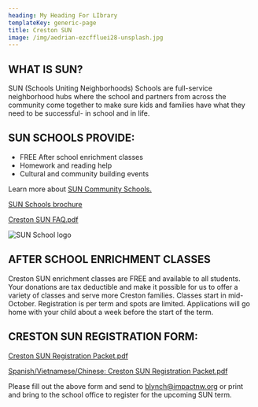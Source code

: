 ```yaml
---
heading: My Heading For LIbrary
templateKey: generic-page
title: Creston SUN
image: /img/aedrian-ezcffluei28-unsplash.jpg
---
```

## WHAT IS SUN?

SUN (Schools Uniting Neighborhoods) Schools are full-service neighborhood hubs where the school and partners from across the community come together to make sure kids and families have what they need to be successful- in school and in life.

## SUN SCHOOLS PROVIDE:

* FREE After school enrichment classes
* Homework and reading help
* Cultural and community building events

Learn more about [SUN Community Schools.](https://www.multco.us/sun/sun-community-schools)

[SUN Schools brochure](https://multco-web7-psh-files-usw2.s3-us-west-2.amazonaws.com/s3fs-public/suncs_flyer_program_overview_Aug15%20%282%29.pdf)

[Creston SUN FAQ.pdf](<https://www.pps.net/cms/lib/OR01913224/Centricity/Domain/542/Creston%20SUN%20FAQ.pdf>)

![SUN School logo](/img/sun.gif)

## AFTER SCHOOL ENRICHMENT CLASSES

Creston SUN enrichment classes are FREE and available to all students. Your donations are tax deductible and make it possible for us to offer a variety of classes and serve more Creston families. Classes start in mid-October. Registration is per term and spots are limited. Applications will go home with your child about a week before the start of the term.

## CRESTON SUN REGISTRATION FORM:

[Creston SUN Registration Packet.pdf](<https://www.pps.net/cms/lib/OR01913224/Centricity/Domain/542/Creston%20SUN%202023%20Registration%20Packet.pdf>)

[Spanish/Vietnamese/Chinese: Creston SUN Registration Packet.pdf](<https://forms.gle/eRmGehXga7FwHwCq5>)

Please fill out the above form and send to blynch@impactnw.org or print and bring to the school office to register for the upcoming SUN term.